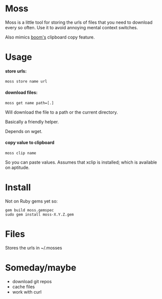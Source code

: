 # Moss

Moss is a little tool for storing the urls of files that you need to download every so often. Use it to avoid annoying mental context switches.

Also mimics [boom's](https://github.com/holman/boom) clipboard copy feature.

# Usage

#### store urls:

```
moss store name url
```

#### download files:

```
moss get name path=[.]
```

Will download the file to a path or the current directory.

Basically a friendly helper.

Depends on wget.

#### copy value to clipboard

```
moss clip name
```

So you can paste values. Assumes that xclip is installed; which is available on aptitude.

# Install

Not on Ruby gems yet so:

```
gem build moss.gemspec
sudo gem install moss-X.Y.Z.gem
```

# Files

Stores the urls in ~/.mosses


# Someday/maybe
  - download git repos
  - cache files
  - work with curl 
